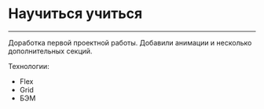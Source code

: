 # Научиться учиться
------ 
Доработка первой проектной работы.
Добавили анимации и несколько дополнительных секций.

Технологии:
* Flex
* Grid
* БЭМ